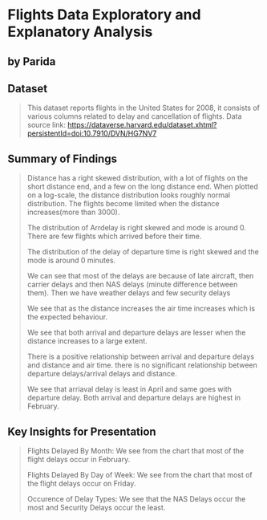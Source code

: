 # Flights Data Exploratory and Explanatory Analysis
## by Parida

## Dataset
>
> This dataset reports flights in the United States for 2008, it consists of various columns related to delay and cancellation of flights. Data source link: https://dataverse.harvard.edu/dataset.xhtml?persistentId=doi:10.7910/DVN/HG7NV7

## Summary of Findings
>
> Distance has a right skewed distribution, with a lot of flights on the short distance end, and a few on the long distance end. When plotted on a log-scale, the distance distribution looks roughly normal distribution. The flights become limited when the distance increases(more than 3000).
>
> The distribution of Arrdelay is right skewed and mode is around 0. There are few flights which arrived before their time.
>
> The distribution of the delay of departure time is right skewed and the mode is around 0 minutes.
>
> We can see that most of the delays are because of late aircraft, then carrier delays and then NAS delays (minute difference between them). Then we have weather delays and few security delays
>
> We see that as the distance increases the air time increases which is the expected behaviour.
>
> We see that both arrival and departure delays are lesser when the distance increases to a large extent.
>
> There is a positive relationship between arrival and departure delays and distance and air time. there is no significant relationship between departure delays/arrival delays and distance.
>
> We see that arriaval delay is least in April and same goes with departure delay. Both arrival and departure delays are highest in February.

## Key Insights for Presentation
> 
> Flights Delayed By Month:
> We see from the chart that most of the flight delays occur in February.
> 
> Flights Delayed By Day of Week:
> We see from the chart that most of the flight delays occur on Friday.
> 
> Occurence of Delay Types:
> We see that the NAS Delays occur the most and Security Delays occur the least.

